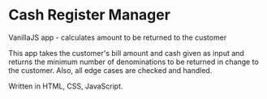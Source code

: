 # Cash Register Manager
VanillaJS app - calculates amount to be returned to the customer

This app takes the customer's bill amount and cash given as input and returns the minimum number of denominations to be returned in change to the customer. Also, all edge cases are checked and handled.

Written in HTML, CSS, JavaScript.
